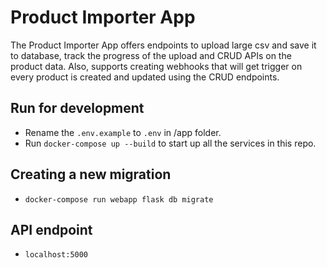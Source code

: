 # Product Importer App

The Product Importer App offers endpoints to upload large csv and save it to database, track the progress of the upload and CRUD APIs on the product data. Also, supports creating webhooks that will get trigger on every product is created and updated using the CRUD endpoints.

## Run for development

- Rename the `.env.example` to `.env` in /app folder.
- Run `docker-compose up --build` to start up all the services in this repo.

## Creating a new migration

- `docker-compose run webapp flask db migrate`

## API endpoint

- `localhost:5000`
